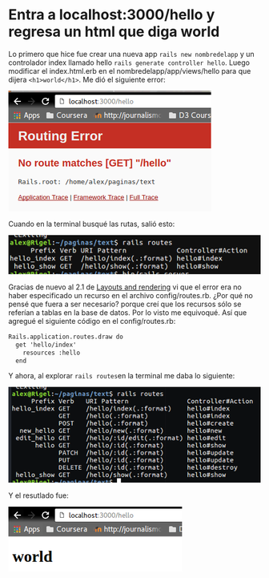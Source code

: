 # Entra a localhost:3000/hello y regresa un html que diga world

Lo primero que hice fue crear una nueva app `rails new nombredelapp` y un controlador index llamado hello `rails generate controller hello`. Luego modificar el index.html.erb en el nombredelapp/app/views/hello para que dijera `<h1>world</h1>`. Me dió el siguiente error:

![alt-text](errornorutas.png)

Cuando en la terminal busqué las rutas, salió esto:

![alt-text](rutas.png)


Gracias de nuevo al 2.1 de [Layouts and rendering](http://guides.rubyonrails.org/layouts_and_rendering.html) vi que el error era no haber especificado un recurso en el archivo config/routes.rb. ¿Por qué no pensé que fuera a ser necesario? porque creí que los recursos sólo se referían a tablas en la base de datos. Por lo visto me equivoqué. Así que agregué el siguiente código en el config/routes.rb:

```
Rails.application.routes.draw do
  get 'hello/index'
    resources :hello
  end
```

Y ahora, al explorar `rails routes`en la terminal me daba lo siguiente:

![alt-text](nuevasrutas.png)

Y el resutlado fue:

![alt-text](html.png)
